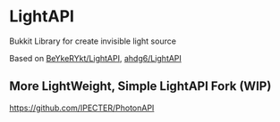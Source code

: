 # LightAPI

Bukkit Library for create invisible light source

Based on [BeYkeRYkt/LightAPI](https://github.com/BeYkeRYkt/LightAPI), [ahdg6/LightAPI](https://github.com/ahdg6/LightAPI)

## More LightWeight, Simple LightAPI Fork (WIP)
https://github.com/IPECTER/PhotonAPI
